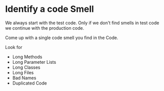 # Identify a code Smell

We always start with the test code.
Only if we don't find smells in test code we continue with the production code.

Come up with a single code smell you find in the Code.

Look for

- Long Methods
- Long Parameter Lists
- Long Classes
- Long Files
- Bad Names
- Duplicated Code